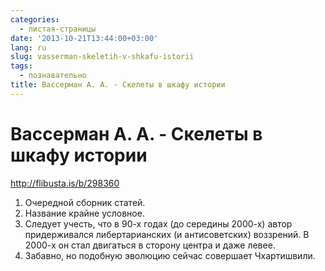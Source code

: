 ```yaml
---
categories:
  - листая-страницы
date: '2013-10-21T13:44:00+03:00'
lang: ru
slug: vasserman-skeletih-v-shkafu-istorii
tags:
  - познавательно
title: Вассерман А. А. - Скелеты в шкафу истории
---
```





# Вассерман А. А. - Скелеты в шкафу истории

<http://flibusta.is/b/298360>

<!--more-->

1. Очередной сборник статей.
2. Название крайне условное.
3. Следует учесть, что в 90-х годах (до середины 2000-х) автор придерживался либертарианских (и антисоветских) воззрений. В 2000-х он стал двигаться в сторону центра и даже левее.
4. Забавно, но подобную эволюцию сейчас совершает Чхартишвили.
